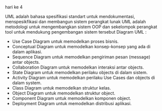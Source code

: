 hari ke 4 

UML adalah bahasa spesifikasi standart untuk mendokumentasi, menspesikfikasi dan membangun sistem perangkat lunak 
UML adalah metodologi untuk mengembangkan sistem OOP dan sekelompok perangkat tool untuk mendukung pengembangan sistem tersebut
Diagram UML : 
- Use Case Diagram untuk memodelkan proses bisnis.
- Conceptual Diagram untuk memodelkan konsep-konsep yang ada di dalam aplikasi.
- Sequence Diagram untuk memodelkan pengiriman pesan (message) antar objects.
- Collaboration Diagram untuk memodelkan interaksi antar objects.
- State Diagram untuk memodelkan perilaku objects di dalam sistem.
- Activity Diagram untuk memodelkan perilaku Use Cases dan objects di dalam system.
- Class Diagram untuk memodelkan struktur kelas.
- Object Diagram untuk memodelkan struktur object.
- Component Diagram untuk memodelkan komponen object.
- Deployment Diagram untuk memodelkan distribusi aplikasi.


